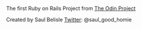 The first Ruby on Rails Project from [The Odin Project](https://www.theodinproject.com/courses/ruby-on-rails/lessons/building-with-active-record-ruby-on-rails)

Created by Saul Belisle [Twitter](https://twitter.com/saul_good_homie): @saul_good_homie
